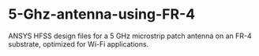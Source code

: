 # 5-Ghz-antenna-using-FR-4
ANSYS HFSS design files for a 5 GHz microstrip patch antenna on an FR-4 substrate, optimized for Wi-Fi applications.
